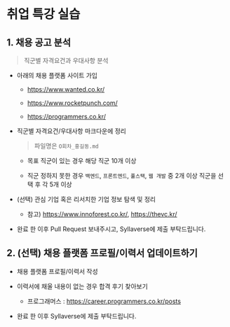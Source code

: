 # 취업 특강 실습

## 1. 채용 공고 분석

> 직군별 자격요건과 우대사항 분석

* 아래의 채용 플랫폼 사이트 가입
  
  * https://www.wanted.co.kr/
  
  * https://www.rocketpunch.com/
  
  * https://programmers.co.kr/

* 직군별 자격요건/우대사항 마크다운에 정리

  > 파일명은 `O회차_홍길동.md`
  
  * 목표 직군이 있는 경우 해당 직군 10개 이상 
  
  * 직군 정하지 못한 경우 `백엔드`, `프론트엔드`, `풀스택`, `웹 개발` 중 2개 이상 직군을 선택 후 각 5개 이상
  
* (선택) 관심 기업 혹은 리서치한 기업 정보 탐색 및 정리 

  * 참고) https://www.innoforest.co.kr/, https://thevc.kr/
  
* 완료 한 이후 Pull Request 보내주시고, Syllaverse에 제출 부탁드립니다. 

## 2. (선택) 채용 플랫폼 프로필/이력서 업데이트하기 

* 채용 플랫폼 프로필/이력서 작성

* 이력서에 채울 내용이 없는 경우 합격 후기 찾아보기

  * 프로그래머스 : https://career.programmers.co.kr/posts
  
* 완료 한 이후 Syllaverse에 제출 부탁드립니다. 
